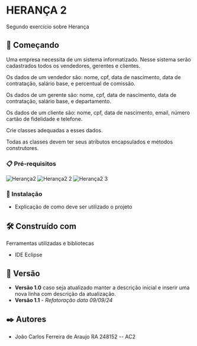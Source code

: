 # HERANÇA 2

Segundo exercício sobre Herança

## 🚀 Começando

Uma empresa necessita de um sistema informatizado. Nesse sistema serão cadastrados todos os vendedores, gerentes e clientes.

Os dados de um vendedor são: nome, cpf, data de nascimento, data de contratação, salário base, e percentual de comissão.

Os dados de um gerente são:  nome, cpf, data de nascimento, data de contratação, salário base, e departamento.

Os dados de um cliente são:  nome, cpf, data de nascimento, email, número cartão de fidelidade e telefone.

Crie classes adequadas a esses dados.

Todas as classes devem ter seus atributos encapsulados e métodos construtores. 

### 📋 Pré-requisitos

![Herança2](https://github.com/user-attachments/assets/86ee6075-e7ec-4320-927b-4d474907c66f)
![Herança2 2](https://github.com/user-attachments/assets/0cb58749-88cf-4ce1-9687-5c798a201313)
![Herança2 3](https://github.com/user-attachments/assets/34651f2e-a0d4-4a8f-965f-569f7bd902df)

### 🔧 Instalação

* Explicação de como deve ser utilizado o projeto

## 🛠️ Construído com

Ferramentas utilizadas e bibliotecas

* IDE Eclipse

## 📌 Versão

* **Versão 1.0** caso seja atualizado manter a descrição inicial e inserir uma nova linha com descrição da atualização.
* **Versão 1.1** - *Refatoração* *data 09/09/24*

## ✒️ Autores

* João Carlos Ferreira de Araujo RA 248152 -- AC2

